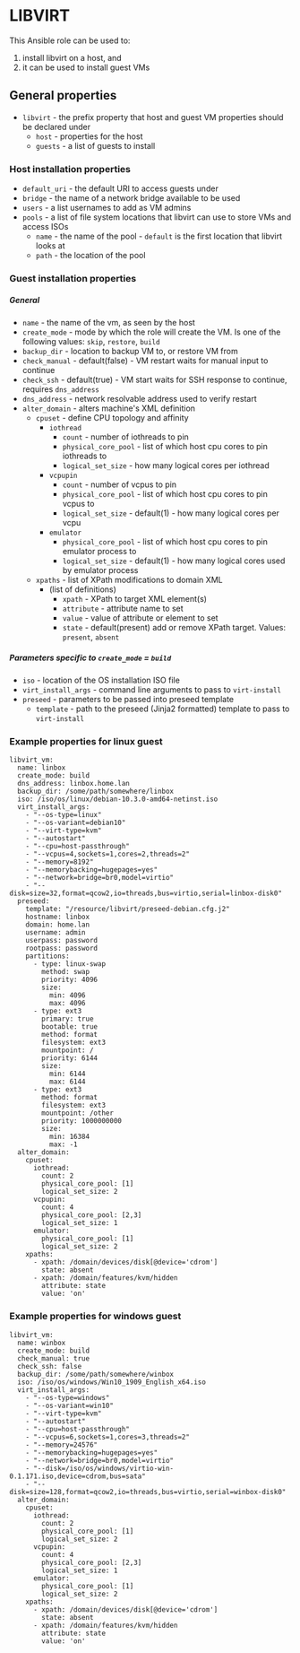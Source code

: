 # LIBVIRT

This Ansible role can be used to:
1. install libvirt on a host, and
2. it can be used to install guest VMs

## General properties
- `libvirt` - the prefix property that host and guest VM properties should be declared under
    - `host` - properties for the host
    - `guests` - a list of guests to install

### Host installation properties
- `default_uri` - the default URI to access guests under
- `bridge` - the name of a network bridge available to be used
- `users` - a list usernames to add as VM admins
- `pools` - a list of file system locations that libvirt can use to store VMs and access ISOs
    - `name` - the name of the pool - `default` is the first location that libvirt looks at
    - `path` - the location of the pool

### Guest installation properties

##### General
- `name` - the name of the vm, as seen by the host
- `create_mode` - mode by which the role will create the VM. Is one of the following values: `skip`, `restore`, `build`
- `backup_dir` - location to backup VM to, or restore VM from
- `check_manual` - default(false) - VM restart waits for manual input to continue
- `check_ssh` - default(true) - VM start waits for SSH response to continue, requires `dns_address`
- `dns_address` - network resolvable address used to verify restart
- `alter_domain` - alters machine's XML definition
    - `cpuset` - define CPU topology and affinity
        - `iothread`
            - `count` - number of iothreads to pin
            - `physical_core_pool` - list of which host cpu cores to pin iothreads to
            - `logical_set_size` - how many logical cores per iothread
        - `vcpupin`
            - `count` - number of vcpus to pin
            - `physical_core_pool` - list of which host cpu cores to pin vcpus to
            - `logical_set_size` - default(1) - how many logical cores per vcpu
        - `emulator`
            - `physical_core_pool` - list of which host cpu cores to pin emulator process to
            - `logical_set_size` - default(1) - how many logical cores used by emulator process
    - `xpaths` - list of XPath modifications to domain XML
        - (list of definitions)
            - `xpath` - XPath to target XML element(s)
            - `attribute` - attribute name to set
            - `value` - value of attribute or element to set
            - `state` - default(present) add or remove XPath target. Values: `present`, `absent`


##### Parameters specific to `create_mode` = `build`
- `iso` - location of the OS installation ISO file
- `virt_install_args` - command line arguments to pass to `virt-install`
- `preseed` - parameters to be passed into preseed template
    - `template` - path to the preseed (Jinja2 formatted) template to pass to `virt-install`

### Example properties for linux guest
```
libvirt_vm:
  name: linbox
  create_mode: build
  dns_address: linbox.home.lan
  backup_dir: /some/path/somewhere/linbox
  iso: /iso/os/linux/debian-10.3.0-amd64-netinst.iso
  virt_install_args:
    - "--os-type=linux"
    - "--os-variant=debian10"
    - "--virt-type=kvm"
    - "--autostart"
    - "--cpu=host-passthrough"
    - "--vcpus=4,sockets=1,cores=2,threads=2"
    - "--memory=8192"
    - "--memorybacking=hugepages=yes"
    - "--network=bridge=br0,model=virtio"
    - "--disk=size=32,format=qcow2,io=threads,bus=virtio,serial=linbox-disk0"
  preseed:
    template: "/resource/libvirt/preseed-debian.cfg.j2"
    hostname: linbox
    domain: home.lan
    username: admin
    userpass: password
    rootpass: password
    partitions:
      - type: linux-swap
        method: swap
        priority: 4096
        size:
          min: 4096
          max: 4096
      - type: ext3
        primary: true
        bootable: true
        method: format
        filesystem: ext3
        mountpoint: /
        priority: 6144
        size:
          min: 6144
          max: 6144
      - type: ext3
        method: format
        filesystem: ext3
        mountpoint: /other
        priority: 1000000000
        size:
          min: 16384
          max: -1
  alter_domain:
    cpuset:
      iothread:
        count: 2
        physical_core_pool: [1]
        logical_set_size: 2
      vcpupin:
        count: 4
        physical_core_pool: [2,3]
        logical_set_size: 1
      emulator:
        physical_core_pool: [1]
        logical_set_size: 2
    xpaths:
      - xpath: /domain/devices/disk[@device='cdrom']
        state: absent
      - xpath: /domain/features/kvm/hidden
        attribute: state
        value: 'on'
```

### Example properties for windows guest
```
libvirt_vm:
  name: winbox
  create_mode: build
  check_manual: true
  check_ssh: false
  backup_dir: /some/path/somewhere/winbox
  iso: /iso/os/windows/Win10_1909_English_x64.iso
  virt_install_args:
    - "--os-type=windows"
    - "--os-variant=win10"
    - "--virt-type=kvm"
    - "--autostart"
    - "--cpu=host-passthrough"
    - "--vcpus=6,sockets=1,cores=3,threads=2"
    - "--memory=24576"
    - "--memorybacking=hugepages=yes"
    - "--network=bridge=br0,model=virtio"
    - "--disk=/iso/os/windows/virtio-win-0.1.171.iso,device=cdrom,bus=sata"
    - "--disk=size=128,format=qcow2,io=threads,bus=virtio,serial=winbox-disk0"
  alter_domain:
    cpuset:
      iothread:
        count: 2
        physical_core_pool: [1]
        logical_set_size: 2
      vcpupin:
        count: 4
        physical_core_pool: [2,3]
        logical_set_size: 1
      emulator:
        physical_core_pool: [1]
        logical_set_size: 2
    xpaths:
      - xpath: /domain/devices/disk[@device='cdrom']
        state: absent
      - xpath: /domain/features/kvm/hidden
        attribute: state
        value: 'on'
```
